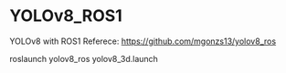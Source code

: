 # YOLOv8_ROS1
YOLOv8 with ROS1
Referece: https://github.com/mgonzs13/yolov8_ros

roslaunch yolov8_ros yolov8_3d.launch 
 
